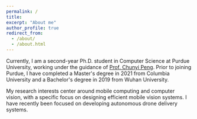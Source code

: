 ```yaml
---
permalink: /
title: 
excerpt: "About me"
author_profile: true
redirect_from: 
  - /about/
  - /about.html
---
```

Currently, I am a second-year Ph.D. student in Computer Science at Purdue University, working under the guidance of [Prof. Chunyi Peng](https://www.cs.purdue.edu/homes/chunyi/). Prior to joining Purdue, I have completed a Master's degree in 2021 from Columbia University and a Bachelor's degree in 2019 from Wuhan University.

My research interests center around mobile computing and computer vision, with a specific focus on designing efficient mobile vision systems. I have recently been focused on developing autonomous drone delivery systems.

